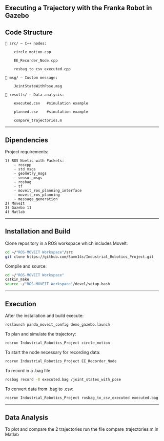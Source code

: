 ## Executing a Trajectory with the Franka Robot in Gazebo


## Code Structure

    📁 src/ — C++ nodes:

        circle_motion.cpp

        EE_Recorder_Node.cpp

        rosbag_to_csv_executed.cpp

    📁 msg/ — Custom message:

        JointStateWithPose.msg

    📁 results/ — Data analysis:

        executed.csv   #simulation example

        planned.csv    #simulation example

        compare_trajectories.m 
---
## Dipendencies

Project requirements:

    1) ROS Noetic with Packets: 
        - roscpp 
        - std_msgs 
        - geometry_msgs 
        - sensor_msgs 
        - rosbag
        - tf 
        - moveit_ros_planning_interface 
        - moveit_ros_planning 
        - message_generation
    2) MoveIt
    3) Gazebo 11
    4) Matlab 

---
## Installation and Build

Clone repository in a ROS workspace which includes MoveIt:
```bash
cd ~/"ROS-MOVEIT Workspace"/src
git clone https://github.com/Samm14s/Industrial_Robotics_Project.git
```
Compile and source:
```bash
cd ~/"ROS-MOVEIT Workspace"
catkin_make
source ~/"ROS-MOVEIT Workspace"/devel/setup.bash
```
---
## Execution

After the installation and build execute:
```bash
roslaunch panda_moveit_config demo_gazebo.launch
```
To plan and simulate the trajectory:
```bash
rosrun Industrial_Robotics_Project circle_motion
```
To start the node necessary for recording data:
```bash
rosrun Industrial_Robotics_Project EE_Recorder_Node
```
To record in a .bag file
```bash
rosbag record -O executed.bag /joint_states_with_pose
```
To convert data from .bag to .csv:
```bash
rosrun Industrial_Robotics_Project rosbag_to_csv_executed executed.bag
```
---
## Data Analysis
To plot and compare the 2 trajectories run the file compare_trajectories.m in Matlab
